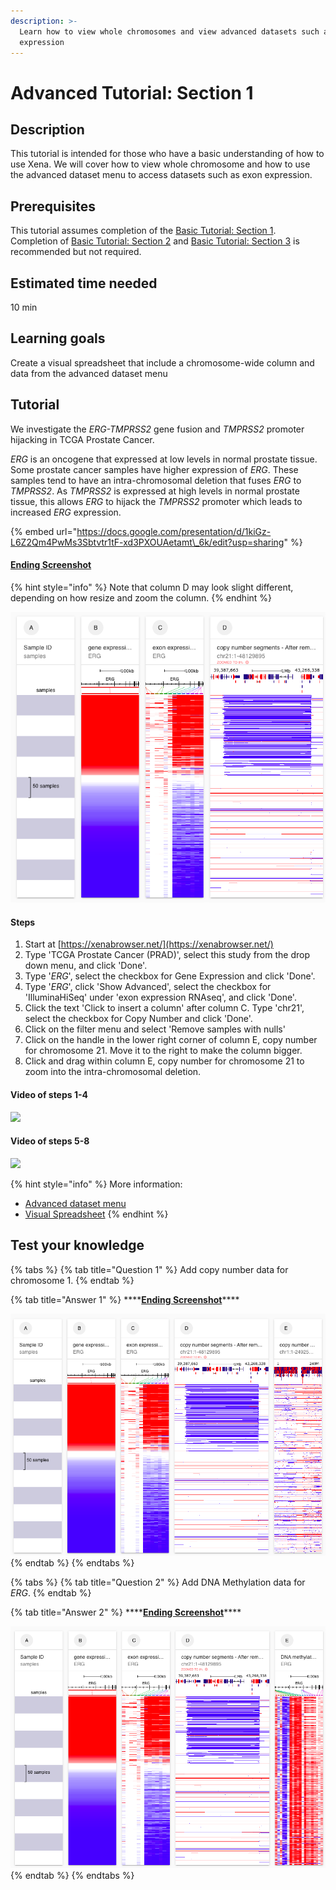 ```yaml
---
description: >-
  Learn how to view whole chromosomes and view advanced datasets such as exon
  expression
---
```


# Advanced Tutorial: Section 1

## Description <a id="description"></a>

This tutorial is intended for those who have a basic understanding of how to use Xena. We will cover how to view whole chromosome and how to use the advanced dataset menu to access datasets such as exon expression.

## Prerequisites <a id="prerequisites"></a>

This tutorial assumes completion of the [Basic Tutorial: Section 1](https://app.gitbook.com/@ucsc-xena/s/project/tutorials/basic-tutorial-section-1). Completion of [Basic Tutorial: Section 2](https://app.gitbook.com/@ucsc-xena/s/project/tutorials/basic-tutorial-section-2) and [Basic Tutorial: Section 3](basic-tutorial-section-3.md) is recommended but not required. 

## Estimated time needed <a id="estimated-time-needed"></a>

10 min‌

## Learning goals <a id="learning-goals"></a>

Create a visual spreadsheet that include a chromosome-wide column and data from the advanced dataset menu

## Tutorial <a id="tutorial"></a>

We investigate the _ERG-TMPRSS2_ gene fusion and _TMPRSS2_ promoter hijacking in TCGA Prostate Cancer.

_ERG_ is an oncogene that expressed at low levels in normal prostate tissue. Some prostate cancer samples have higher expression of _ERG_. These samples tend to have an intra-chromosomal deletion that fuses _ERG_ to _TMPRSS2_. As _TMPRSS2_ is expressed at high levels in normal prostate tissue, this allows _ERG_ to hijack the _TMPRSS2_ promoter which leads to increased _ERG_ expression.

{% embed url="https://docs.google.com/presentation/d/1kiGz-L6Z2Qm4PwMs3Sbtvtr1tF-xd3PXOUAetamt\_6k/edit?usp=sharing" %}

#### [​Ending Screenshot​](https://xenabrowser.net/?bookmark=6ea137951fb4ddad4c8a6baaac3914f4) <a id="ending-screenshot"></a>

{% hint style="info" %}
Note that column D may look slight different, depending on how resize and zoom the column.
{% endhint %}

![](../.gitbook/assets/screen-shot-2021-06-10-at-12.46.32-pm.png)

#### Steps <a id="steps"></a>

1. Start at [https://xenabrowser.net/](https://xenabrowser.net/)
2. Type 'TCGA Prostate Cancer \(PRAD\)', select this study from the drop down menu, and click 'Done'.
3. Type '_ERG_', select the checkbox for Gene Expression and click 'Done'.
4. Type '_ERG_', click 'Show Advanced', select the checkbox for 'IlluminaHiSeq' under 'exon expression RNAseq', and click 'Done'.
5. Click the text 'Click to insert a column' after column C. Type 'chr21', select the checkbox for Copy Number and click 'Done'.
6. Click on the filter menu and select 'Remove samples with nulls'
7. Click on the  handle in the lower right corner of column E, copy number for chromosome 21. Move it to the right to make the column bigger. 
8. Click and drag within column E, copy number for chromosome 21 to zoom into the intra-chromosomal deletion.

#### Video of steps 1-4 <a id="video-of-steps"></a>

![](../.gitbook/assets/advanced_1.gif)

#### ‌**Video of steps 5-8**

![](../.gitbook/assets/advanced_2.gif)

{% hint style="info" %}
More information:

* [Advanced dataset menu](../overview-of-features/visual-spreadsheet/#advanced-datasets)
* [Visual Spreadsheet](../overview-of-features/visual-spreadsheet/)
{% endhint %}

## Test your knowledge <a id="test-your-knowledge"></a>

{% tabs %}
{% tab title="Question 1" %}
Add copy number data for chromosome 1.
{% endtab %}

{% tab title="Answer 1" %}
\*\*\*\*[**Ending Screenshot**](https://xenabrowser.net/?bookmark=95d77b2d3107653fa2a7be51424f0a04)\*\*\*\*

![](../.gitbook/assets/screen-shot-2021-06-10-at-3.49.57-pm.png)
{% endtab %}
{% endtabs %}

{% tabs %}
{% tab title="Question 2" %}
Add DNA Methylation data for _ERG_.
{% endtab %}

{% tab title="Answer 2" %}
\*\*\*\*[**Ending Screenshot**](https://xenabrowser.net/?bookmark=3b8cf8fa103e5fe2d718337551af34a4)\*\*\*\*

![](../.gitbook/assets/screen-shot-2021-06-10-at-3.48.18-pm.png)
{% endtab %}
{% endtabs %}

